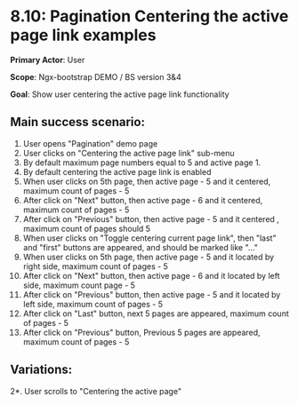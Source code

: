 8.10: Pagination Centering the active page link examples
============================================

 **Primary Actor**: User 
 
 **Scope**: Ngx-bootstrap DEMO / BS version 3&4
 
 **Goal**: Show user centering the active page link functionality
 
 Main success scenario:
----------------------

 1. User opens "Pagination" demo page
 2. User clicks on "Centering the active page link" sub-menu
 3. By default maximum page numbers equal to 5 and active page 1.
 4. By default centering the active page link is enabled
 5. When user clicks on 5th page, then active page - 5 and it centered, maximum count of pages - 5
 6. After click on "Next" button, then active page - 6 and it centered, maximum count of pages - 5
 7. After click on "Previous" button, then active page - 5 and it centered , maximum count of pages should 5
 8. When user clicks on "Toggle centering current page link", then "last" and "first" buttons are appeared, and should be marked like "..."
 9. When user clicks on 5th page, then active page - 5 and it located by right side, maximum count of pages - 5
 10. After click on "Next" button, then active page - 6 and it located by left side, maximum count page - 5
 11. After click on "Previous" button, then active page - 5 and it located by left side, maximum count of pages - 5
 12. After click on "Last" button, next 5 pages are appeared, maximum count of pages - 5
 13. After click on "Previous" button, Previous 5 pages are appeared, maximum count of pages - 5
 
 Variations:
 ----------
 
 2*. User scrolls to "Centering the active page"
